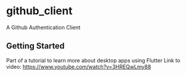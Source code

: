 # github_client

A Github Authentication Client

## Getting Started

Part of a tutorial to learn more about desktop apps using Flutter
Link to video: https://www.youtube.com/watch?v=3HREQwLmy88 
